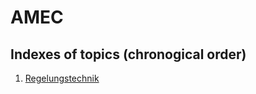 # AMEC

Indexes of topics (chronogical order)
-------------------------------------

1. [Regelungstechnik](./Regelungstechnik.md) 
